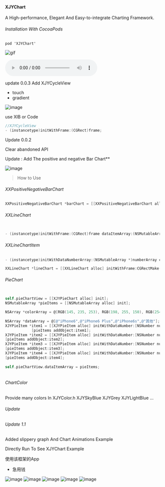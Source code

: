#### XJYChart

 A High-performance, Elegant And Easy-to-integrate Charting Framework.
 
 
 
 ###### Installation With CocoaPods
```
pod 'XJYChart'
```


![gif](https://github.com/JunyiXie/XJYChart/raw/master/photos/XJYChart.gif)

<audio src="https://github.com/JunyiXie/XJYChart/raw/master/photos/XJYChart" controls="controls">
Your browser does not support the audio tag.
</audio>

update 0.0.3
Add XJYCycleView  

- touch
- gradient

![image](https://github.com/JunyiXie/XJYChart/raw/master/photos/image7.PNG)

use XIB or Code
```objectivec
//XJYCycleView
- (instancetype)initWithFrame:(CGRect)frame;
```

 Update 0.0.2

Clear abandoned API

 Update :
Add The positive and negative Bar Chart**

![image](https://github.com/JunyiXie/XJYChart/raw/master/photos/image6.PNG)





> How to Use

###### XXPositiveNegativeBarChart

```objectivec
XXPositiveNegativeBarChart *barChart = [[XXPositiveNegativeBarChart alloc] initWithFrame:CGRectMake(0, 0, 375, 200) dataItemArray:itemArray topNumber:@100 bottomNumber:@(-170)];
```

###### XXLineChart


```objectivec

- (instancetype)initWithFrame:(CGRect)frame dataItemArray:(NSMutableArray<XXLineChartItem *> *)dataItemArray dataDiscribeArray:(NSMutableArray<NSString *> *)dataDiscribeArray topNumber:(NSNumber *)topNumbser bottomNumber:(NSNumber *)bottomNumber;
```

###### XXLineChartItem

```objectivec
- (instancetype)initWithDataNumberArray:(NSMutableArray *)numberArray color:(UIColor *)color dataDescribe:(NSString *)dataDescribe;
```


```objectivec
XXLineChart *lineChart = [[XXLineChart alloc] initWithFrame:CGRectMake(0, 0, 375, 200) dataItemArray:itemArray dataDiscribeArray:[NSMutableArray arrayWithArray:@[@"January", @"February", @"March", @"April", @"May"]] topNumber:@200 bottomNumber:@0];
```



###### PieChart

```objectivec

self.pieChartView = [[XJYPieChart alloc] init];
NSMutableArray *pieItems = [[NSMutableArray alloc] init];

NSArray *colorArray = @[RGB(145, 235, 253), RGB(198, 255, 150), RGB(254, 248, 150), RGB(253, 210, 147)];
        
NSArray *dataArray = @[@"iPhone6",@"iPhone6 Plus",@"iPhone6s",@"其他"];
XJYPieItem *item1 = [[XJYPieItem alloc] initWithDataNumber:[NSNumber numberWithDouble:20.9] color:colorArray[0] dataDescribe:dataArray[0]];
            [pieItems addObject:item1];
XJYPieItem *item2 = [[XJYPieItem alloc] initWithDataNumber:[NSNumber numberWithDouble:14.82] color:colorArray[1] dataDescribe:dataArray[1]];
[pieItems addObject:item2];
XJYPieItem *item3 = [[XJYPieItem alloc] initWithDataNumber:[NSNumber numberWithDouble:13.43] color:colorArray[2] dataDescribe:dataArray[2]];
[pieItems addObject:item3];
XJYPieItem *item4 = [[XJYPieItem alloc] initWithDataNumber:[NSNumber numberWithDouble:52] color:colorArray[3] dataDescribe:dataArray[3]];
[pieItems addObject:item4];
        
self.pieChartView.dataItemArray = pieItems;
        

```

###### ChartColor 
Provide many colors In XJYColor.h
XJYSkyBlue
XJYGrey
XJYLightBlue
...


###### Update 

###### Update 1.1 
Added slippery graph And Chart Animations
Example 

Directly Run To See XJYChart Example


使用该框架的App
- 急用钱

![image](https://github.com/JunyiXie/XJYChart/raw/master/photos/image1.PNG)
![image](https://github.com/JunyiXie/XJYChart/raw/master/photos/image3.PNG)
![image](https://github.com/JunyiXie/XJYChart/raw/master/photos/image4.PNG)
![image](https://github.com/JunyiXie/XJYChart/raw/master/photos/image5.PNG)
![image](https://github.com/JunyiXie/XJYChart/raw/master/photos/image6.PNG)

